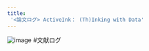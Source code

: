```yaml
---
title:
 '<論文ログ> ActiveInk： (Th)Inking with Data'
---
```


![image](https://gyazo.com/6d44cc9cef9b78ebee5d06c012bfc6a6/thumb/1000)
#文献ログ
